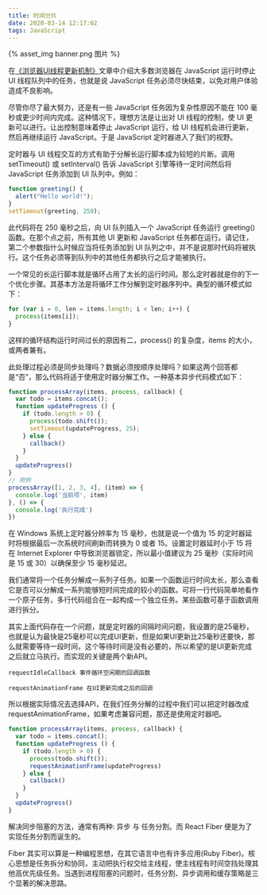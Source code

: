 ```yaml
---
title: 时间分片
date: 2020-03-14 12:17:02
tags: JavaScript
---
```

{% asset_img banner.png 图片 %}

在[《浏览器UI线程更新机制》]([https://mp.weixin.qq.com/s/GdUJOu6aMQEmi05jQf8Sbw)文章中介绍大多数浏览器在 JavaScript 运行时停止 UI 线程队列中的任务，也就是说 JavaScript 任务必须尽快结束，以免对用户体验造成不良影响。

<!-- more -->

尽管你尽了最大努力，还是有一些 JavaScript 任务因为复杂性原因不能在 100 毫秒或更少时间内完成。这种情况下，理想方法是让出对 UI 线程的控制，使 UI 更新可以进行。让出控制意味着停止 JavaScript 运行，给 UI 线程机会进行更新，然后再继续运行 JavaScript。于是 JavaScript 定时器进入了我们的视野。



定时器与 UI 线程交互的方式有助于分解长运行脚本成为较短的片断。调用 setTimeout() 或 setInterval() 告诉 JavaScript 引擎等待一定时间然后将 JavaScript 任务添加到 UI 队列中。例如：


```js
function greeting() {
  alert("Hello world!");
}
setTimeout(greeting, 250);
```

此代码将在 250 毫秒之后，向 UI 队列插入一个 JavaScript 任务运行 greeting() 函数。在那个点之前，所有其他 UI 更新和 JavaScript 任务都在运行。请记住，第二个参数指什么时候应当将任务添加到 UI 队列之中，并不是说那时代码将被执行。这个任务必须等到队列中的其他任务都执行之后才能被执行。



一个常见的长运行脚本就是循环占用了太长的运行时间。那么定时器就是你的下一个优化步骤。其基本方法是将循环工作分解到定时器序列中。典型的循环模式如下：


```js
for (var i = 0, len = items.length; i < len; i++) {
  process(items[i]);
}
```

这样的循环结构运行时间过长的原因有二，process() 的复杂度，items 的大小，或两者兼有。



此处理过程必须是同步处理吗？数据必须按顺序处理吗？如果这两个回答都是“否”，那么代码将适于使用定时器分解工作。一种基本异步代码模式如下：


```js
function processArray(items, process, callback) {
  var todo = items.concat();
  function updateProgress () {
    if (todo.length > 0) {
      process(todo.shift());
      setTimeout(updateProgress, 25);
    } else {
      callback()
    }
  }
  updateProgress()
}
// 用例
processArray([1, 2, 3, 4], (item) => {
  console.log('当前项', item)
}, () => {
  console.log('执行完成')
})
```

在 Windows 系统上定时器分辨率为 15 毫秒，也就是说一个值为 15 的定时器延时将根据最后一次系统时间刷新而转换为 0 或者 15。设置定时器延时小于 15 将在 Internet Explorer 中导致浏览器锁定，所以最小值建议为 25 毫秒（实际时间是 15 或 30）以确保至少 15 毫秒延迟。



我们通常将一个任务分解成一系列子任务。如果一个函数运行时间太长，那么查看它是否可以分解成一系列能够短时间完成的较小的函数。可将一行代码简单地看作一个原子任务，多行代码组合在一起构成一个独立任务。某些函数可基于函数调用进行拆分。



其实上面代码存在一个问题，就是定时器的间隔时间问题，我设置的是25毫秒，也就是认为最快是25毫秒可以完成UI更新，但是如果UI更新比25毫秒还要快，那么就需要等待一段时间，这个等待时间是没有必要的，所以希望的是UI更新完成之后就立马执行。而实现的关键是两个新API。


```
requestIdleCallback 事件循环空闲期的回调函数

requestAnimationFrame 在UI更新完成之后的回调
```

所以根据实际情况去选择API，在我们任务分解的过程中我们可以把定时器改成 requestAnimationFrame，如果考虑兼容问题，那还是使用定时器吧。


```js
function processArray(items, process, callback) {
  var todo = items.concat();
  function updateProgress () {
    if (todo.length > 0) {
      process(todo.shift());
      requestAnimationFrame(updateProgress)
    } else {
      callback()
    }
  }
  updateProgress()
}
```

解决同步阻塞的方法，通常有两种: 异步 与 任务分割。而 React Fiber 便是为了实现任务分割而诞生的。



Fiber 其实可以算是一种编程思想，在其它语言中也有许多应用(Ruby Fiber)。核心思想是任务拆分和协同，主动把执行权交给主线程，使主线程有时间空挡处理其他高优先级任务。当遇到进程阻塞的问题时，任务分割、异步调用和缓存策略是三个显著的解决思路。
